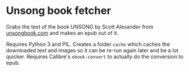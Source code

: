 # Unsong book fetcher

Grabs the text of the book UNSONG by Scott Alexander from [unsongbook.com](http://unsongbook.com) and makes an epub out of it.

Requires Python 3 and PIL. Creates a folder `cache` which caches the downloaded text and images so it can be re-run again later and be a lot quicker. Requires Calibre's `ebook-convert` to actually do the conversion to epub.
